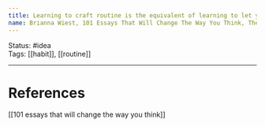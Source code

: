 ```yaml
---
title: Learning to craft routine is the equivalent of learning to let your conscious choices about what your day will be about guide you, letting all the other, temporary crap fall to the wayside.
name: Brianna Wiest, 101 Essays That Will Change The Way You Think, The Psychology of Daily Routine
---
```


Status: #idea  
Tags:  [[habit]], [[routine]]

---
# References
[[101 essays that will change the way you think]]